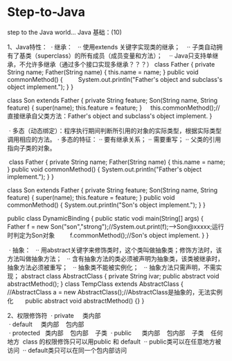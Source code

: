 # Step-to-Java
 step to the Java world...
Java 基础：(10)

1、Java特性：
  · 继承：
    ·· 使用extends 关键字实现类的继承；
    ·· 子类自动拥有了基类（superclass）的所有成员（成员变量和方法）；
    ·· Java只支持单继承，不允许多继承（通过多个接口实现多继承？？？）
  class Father {
      private String name;
      Father(String name) {
          this.name = name;
      } 
      public void commonMethod() {
          System.out.println("Father's object and subclass's object implement.");
      }
  }
  
  class Son extends Father {
      private String feature;
      Son(String name, String feature) {
         super(name);
         this.feature = feature;
      }
     this.commonMethod();//直接继承自父类方法：Father's object and subclass's object implement.
  }
    
  · 多态（动态绑定）：程序执行期间判断所引用的对象的实际类型，根据实际类型调用相应的方法。
  · 多态的特征：
    ·· 要有继承关系；
    ·· 需要重写；
    ·· 父类的引用指向子类的对象。
  
  class Father {
      private String name;
      Father(String name) {
          this.name = name;
      } 
      public void commonMethod() {
          System.out.println("Father's object implement.");
      }
  }
  
  class Son extends Father {
      private String feature;
      Son(String name, String feature) {
         super(name);
         this.feature = feature;
      }
      public void commonMethod() {
          System.out.println("Son's object implement.");
      }
  }
  
  public class DynamicBinding {
      public static vodi main(String[] args) {
          Father f = new Son("son","strong");//System.out.print(f);-->Son@xxxxx;运行时判定为Son对象
          f.commonMethod();//Son's object implement.
      }
  }
  
  · 抽象：
   ·· 用abstract关键字来修饰类时，这个类叫做抽象类；修饰方法时，该方法叫做抽象方法；
   ·· 含有抽象方法的类必须被声明为抽象类，该类被继承时，抽象方法必须被重写；
   ·· 抽象类不能被实例化；
   ·· 抽象方法只需声明，不需实现；
   abstract class AbstractClass {
       private String ivar;
       public abstract void abstractMethod();
   }
   class TempClass extends AbstractClass {
       //AbstractClass a = new AbstractClass();//AbstractClass是抽象的，无法实例化
       public abstract void abstractMethod() {}
   }

2、权限修饰符
  · private     类内部    
  · default     类内部    包内部    
  · protected   类内部    包内部    子类
  · public      类内部    包内部    子类    任何地方
  class 的权限修饰只可以用public 和 default
  ·· public类可以在任意地方被访问
  ·· default类只可以在同一个包内部访问
